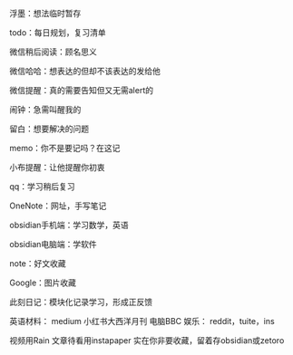 浮墨：想法临时暂存

todo：每日规划，复习清单

微信稍后阅读：顾名思义

微信哈哈：想表达的但却不该表达的发给他

微信提醒：真的需要告知但又无需alert的

闹钟：急需叫醒我的

留白：想要解决的问题

memo：你不是要记吗？在这记

小布提醒：让他提醒你初衷

qq：学习稍后复习

OneNote：网址，手写笔记

obsidian手机端：学习数学，英语

obsidian电脑端：学软件

note：好文收藏

Google：图片收藏

此刻日记：模块化记录学习，形成正反馈


英语材料：
medium
小红书大西洋月刊
电脑BBC
娱乐：
reddit，tuite，ins

视频用Rain
文章待看用instapaper
实在你非要收藏，留着存obsidian或zetoro


















